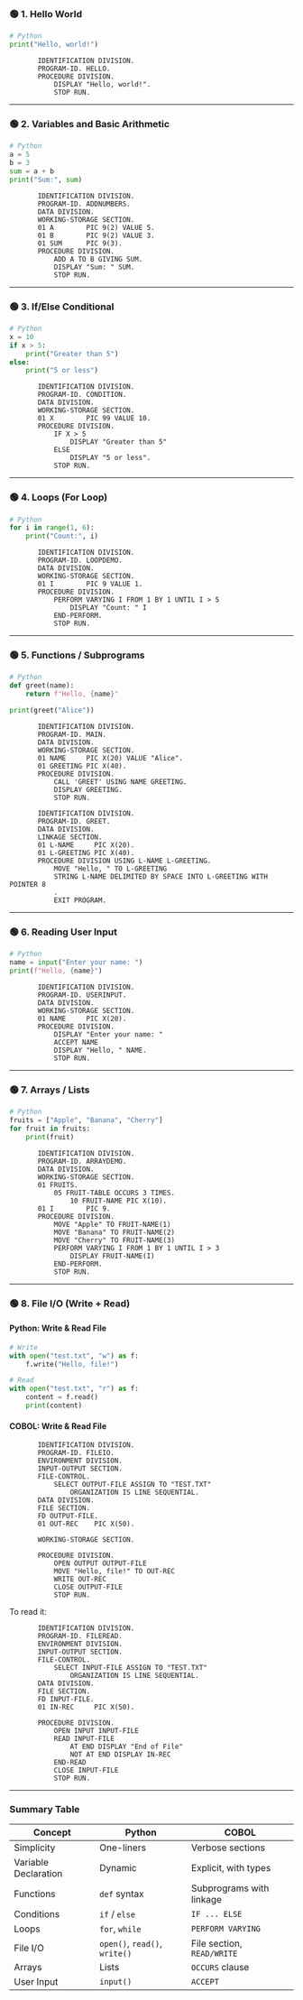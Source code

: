 ### 🟢 1. **Hello World**

```python
# Python
print("Hello, world!")
```

```cobol
       IDENTIFICATION DIVISION.
       PROGRAM-ID. HELLO.
       PROCEDURE DIVISION.
           DISPLAY "Hello, world!".
           STOP RUN.
```

---

### 🟢 2. **Variables and Basic Arithmetic**

```python
# Python
a = 5
b = 3
sum = a + b
print("Sum:", sum)
```

```cobol
       IDENTIFICATION DIVISION.
       PROGRAM-ID. ADDNUMBERS.
       DATA DIVISION.
       WORKING-STORAGE SECTION.
       01 A        PIC 9(2) VALUE 5.
       01 B        PIC 9(2) VALUE 3.
       01 SUM      PIC 9(3).
       PROCEDURE DIVISION.
           ADD A TO B GIVING SUM.
           DISPLAY "Sum: " SUM.
           STOP RUN.
```

---

### 🟢 3. **If/Else Conditional**

```python
# Python
x = 10
if x > 5:
    print("Greater than 5")
else:
    print("5 or less")
```

```cobol
       IDENTIFICATION DIVISION.
       PROGRAM-ID. CONDITION.
       DATA DIVISION.
       WORKING-STORAGE SECTION.
       01 X        PIC 99 VALUE 10.
       PROCEDURE DIVISION.
           IF X > 5
               DISPLAY "Greater than 5"
           ELSE
               DISPLAY "5 or less".
           STOP RUN.
```

---

### 🟢 4. **Loops (For Loop)**

```python
# Python
for i in range(1, 6):
    print("Count:", i)
```

```cobol
       IDENTIFICATION DIVISION.
       PROGRAM-ID. LOOPDEMO.
       DATA DIVISION.
       WORKING-STORAGE SECTION.
       01 I        PIC 9 VALUE 1.
       PROCEDURE DIVISION.
           PERFORM VARYING I FROM 1 BY 1 UNTIL I > 5
               DISPLAY "Count: " I
           END-PERFORM.
           STOP RUN.
```

---

### 🟢 5. **Functions / Subprograms**

```python
# Python
def greet(name):
    return f"Hello, {name}"

print(greet("Alice"))
```

```cobol
       IDENTIFICATION DIVISION.
       PROGRAM-ID. MAIN.
       DATA DIVISION.
       WORKING-STORAGE SECTION.
       01 NAME     PIC X(20) VALUE "Alice".
       01 GREETING PIC X(40).
       PROCEDURE DIVISION.
           CALL 'GREET' USING NAME GREETING.
           DISPLAY GREETING.
           STOP RUN.

       IDENTIFICATION DIVISION.
       PROGRAM-ID. GREET.
       DATA DIVISION.
       LINKAGE SECTION.
       01 L-NAME     PIC X(20).
       01 L-GREETING PIC X(40).
       PROCEDURE DIVISION USING L-NAME L-GREETING.
           MOVE "Hello, " TO L-GREETING
           STRING L-NAME DELIMITED BY SPACE INTO L-GREETING WITH POINTER 8
           .
           EXIT PROGRAM.
```

---

### 🟢 6. **Reading User Input**

```python
# Python
name = input("Enter your name: ")
print(f"Hello, {name}")
```

```cobol
       IDENTIFICATION DIVISION.
       PROGRAM-ID. USERINPUT.
       DATA DIVISION.
       WORKING-STORAGE SECTION.
       01 NAME     PIC X(20).
       PROCEDURE DIVISION.
           DISPLAY "Enter your name: "
           ACCEPT NAME
           DISPLAY "Hello, " NAME.
           STOP RUN.
```

---

### 🟢 7. **Arrays / Lists**

```python
# Python
fruits = ["Apple", "Banana", "Cherry"]
for fruit in fruits:
    print(fruit)
```

```cobol
       IDENTIFICATION DIVISION.
       PROGRAM-ID. ARRAYDEMO.
       DATA DIVISION.
       WORKING-STORAGE SECTION.
       01 FRUITS.
           05 FRUIT-TABLE OCCURS 3 TIMES.
               10 FRUIT-NAME PIC X(10).
       01 I        PIC 9.
       PROCEDURE DIVISION.
           MOVE "Apple" TO FRUIT-NAME(1)
           MOVE "Banana" TO FRUIT-NAME(2)
           MOVE "Cherry" TO FRUIT-NAME(3)
           PERFORM VARYING I FROM 1 BY 1 UNTIL I > 3
               DISPLAY FRUIT-NAME(I)
           END-PERFORM.
           STOP RUN.
```

---

### 🟢 8. **File I/O (Write + Read)**

#### Python: Write & Read File

```python
# Write
with open("test.txt", "w") as f:
    f.write("Hello, file!")

# Read
with open("test.txt", "r") as f:
    content = f.read()
    print(content)
```

#### COBOL: Write & Read File

```cobol
       IDENTIFICATION DIVISION.
       PROGRAM-ID. FILEIO.
       ENVIRONMENT DIVISION.
       INPUT-OUTPUT SECTION.
       FILE-CONTROL.
           SELECT OUTPUT-FILE ASSIGN TO "TEST.TXT"
               ORGANIZATION IS LINE SEQUENTIAL.
       DATA DIVISION.
       FILE SECTION.
       FD OUTPUT-FILE.
       01 OUT-REC    PIC X(50).

       WORKING-STORAGE SECTION.

       PROCEDURE DIVISION.
           OPEN OUTPUT OUTPUT-FILE
           MOVE "Hello, file!" TO OUT-REC
           WRITE OUT-REC
           CLOSE OUTPUT-FILE
           STOP RUN.
```

To read it:

```cobol
       IDENTIFICATION DIVISION.
       PROGRAM-ID. FILEREAD.
       ENVIRONMENT DIVISION.
       INPUT-OUTPUT SECTION.
       FILE-CONTROL.
           SELECT INPUT-FILE ASSIGN TO "TEST.TXT"
               ORGANIZATION IS LINE SEQUENTIAL.
       DATA DIVISION.
       FILE SECTION.
       FD INPUT-FILE.
       01 IN-REC     PIC X(50).

       PROCEDURE DIVISION.
           OPEN INPUT INPUT-FILE
           READ INPUT-FILE
               AT END DISPLAY "End of File"
               NOT AT END DISPLAY IN-REC
           END-READ
           CLOSE INPUT-FILE
           STOP RUN.
```

---

### Summary Table

| Concept              | Python                        | COBOL                      |
| -------------------- | ----------------------------- | -------------------------- |
| Simplicity           | One-liners                    | Verbose sections           |
| Variable Declaration | Dynamic                       | Explicit, with types       |
| Functions            | `def` syntax                  | Subprograms with linkage   |
| Conditions           | `if` / `else`                 | `IF ... ELSE`              |
| Loops                | `for`, `while`                | `PERFORM VARYING`          |
| File I/O             | `open()`, `read()`, `write()` | File section, `READ/WRITE` |
| Arrays               | Lists                         | `OCCURS` clause            |
| User Input           | `input()`                     | `ACCEPT`                   |
